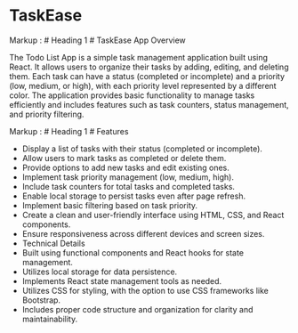 # TaskEase

Markup :  # Heading 1 # TaskEase App Overview

The Todo List App is a simple task management application built using React. It allows users to organize their tasks by adding, editing, and deleting them. Each task can have a status (completed or incomplete) and a priority (low, medium, or high), with each priority level represented by a different color. The application provides basic functionality to manage tasks efficiently and includes features such as task counters, status management, and priority filtering.

Markup :  # Heading 1 # Features

* Display a list of tasks with their status (completed or incomplete).
* Allow users to mark tasks as completed or delete them.
* Provide options to add new tasks and edit existing ones.
* Implement task priority management (low, medium, high).
* Include task counters for total tasks and completed tasks.
* Enable local storage to persist tasks even after page refresh.
* Implement basic filtering based on task priority.
* Create a clean and user-friendly interface using HTML, CSS, and React components.
* Ensure responsiveness across different devices and screen sizes.
* Technical Details
* Built using functional components and React hooks for state management.
* Utilizes local storage for data persistence.
* Implements React state management tools as needed.
* Utilizes CSS for styling, with the option to use CSS frameworks like Bootstrap.
* Includes proper code structure and organization for clarity and maintainability.